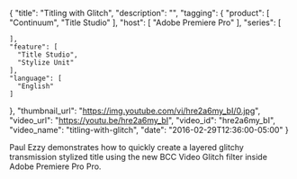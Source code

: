 {
  "title": "Titling with Glitch",
  "description": "",
  "tagging": {
    "product": [
      "Continuum",
      "Title Studio"
    ],
    "host": [
      "Adobe Premiere Pro"
    ],
    "series": [

    ],
    "feature": [
      "Title Studio",
      "Stylize Unit"
    ],
    "language": [
      "English"
    ]
  },
  "thumbnail_url": "https://img.youtube.com/vi/hre2a6my_bI/0.jpg",
  "video_url": "https://youtu.be/hre2a6my_bI",
  "video_id": "hre2a6my_bI",
  "video_name": "titling-with-glitch",
  "date": "2016-02-29T12:36:00-05:00"
}

Paul Ezzy demonstrates how to quickly create a layered glitchy transmission
stylized title using the new BCC Video Glitch filter inside Adobe Premiere Pro
Pro.


